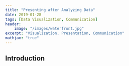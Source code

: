 ```yaml
---
title: "Presenting after Analyzing Data"
date: 2019-01-28
tags: [Data Visualization, Communication]
header: 
    image: "/images/waterfront.jpg"
excerpt: "Visualization, Presentation, Communication"
mathjax: "true"
---
```

## Introduction 
 